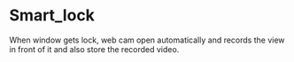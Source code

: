 # Smart_lock
When window gets lock, web cam open automatically and records the view in front of it and also store the recorded video.
